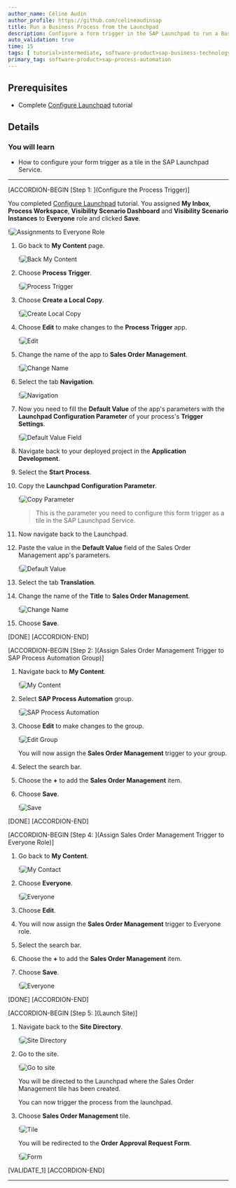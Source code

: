 ```yaml
---
author_name: Céline Audin
author_profile: https://github.com/celineaudinsap
title: Run a Business Process from the Launchpad
description: Configure a form trigger in the SAP Launchpad to run a Business Process
auto_validation: true
time: 15
tags: [ tutorial>intermediate, software-product>sap-business-technology-platform, tutorial>free-tier]
primary_tag: software-product>sap-process-automation
---
```


## Prerequisites
 - Complete [Configure Launchpad](spa-configure-launchpad) tutorial

## Details
### You will learn
  - How to configure your form trigger as a tile in the SAP Launchpad Service.

---

[ACCORDION-BEGIN [Step 1: ](Configure the Process Trigger)]

You completed [Configure Launchpad](spa-configure-launchpad) tutorial. You assigned **My Inbox**, **Process Workspace**, **Visibility Scenario Dashboard** and **Visibility Scenario Instances** to **Everyone** role and clicked **Save**.

!![Assignments to Everyone Role](01.png)

1. Go back to **My Content** page.

    !![Back My Content](02.png)

2. Choose **Process Trigger**.

    !![Process Trigger](07.png)

2. Choose **Create a Local Copy**.

    !![Create Local Copy](08.png)

3. Choose **Edit** to make changes to the **Process Trigger** app.

    !![Edit](09.png)

4. Change the name of the app to **Sales Order Management**.

    !![Change Name](10.png)

5. Select the tab **Navigation**.

    !![Navigation](11.png)

6. Now you need to fill the **Default Value** of the app's parameters with the **Launchpad Configuration Parameter** of your process's **Trigger Settings**.

    !![Default Value Field](11a.png)

7. Navigate back to your deployed project in the **Application Development**.

8. Select the **Start Process**.

9. Copy the **Launchpad Configuration Parameter**.

    !![Copy Parameter](12.png)

    >This is the parameter you need to configure this form trigger as a tile in the SAP Launchpad Service.

10. Now navigate back to the Launchpad.

11. Paste the value in the **Default Value** field of the Sales Order Management app's parameters.

    !![Default Value](13.png)

12. Select the tab **Translation**.

13. Change the name of the **Title** to **Sales Order Management**.

    !![Change Name](13b.png)

12. Choose **Save**.

[DONE]
[ACCORDION-END]


[ACCORDION-BEGIN [Step 2: ](Assign Sales Order Management Trigger to SAP Process Automation Group)]

1. Navigate back to **My Content**.

    !![My Content](13a.png)

2. Select **SAP Process Automation** group.

    !![SAP Process Automation](03.png)

3. Choose **Edit** to make changes to the group.

    !![Edit Group](04.png)

    You will now assign the **Sales Order Management** trigger to your group.

4. Select the search bar.

5. Choose the **+** to add the **Sales Order Management** item.

6. Choose **Save**.

    !![Save](05.png)

[DONE]
[ACCORDION-END]

[ACCORDION-BEGIN [Step 4: ](Assign Sales Order Management Trigger to Everyone Role)]

1. Go back to **My Content**.

    !![My Contact](06.png)

2. Choose **Everyone**.

    !![Everyone](16.png)

3. Choose **Edit**.

4. You will now assign the **Sales Order Management** trigger to Everyone role.

5. Select the search bar.

6. Choose the **+** to add the **Sales Order Management** item.

7. Choose **Save**.

    !![Everyone](17.png)

[DONE]
[ACCORDION-END]

[ACCORDION-BEGIN [Step 5: ](Launch Site)]

1. Navigate back to the **Site Directory**.

    !![Site Directory](18.png)

2. Go to the site.

    !![Go to site](19.png)

    You will be directed to the Launchpad where the Sales Order Management tile has been created.

    You can now trigger the process from the launchpad.

3. Choose **Sales Order Management** tile.

    !![Tile](20.png)

    You will be redirected to the **Order Approval Request Form**.

    !![Form](21.png)

[VALIDATE_1]
[ACCORDION-END]

---
